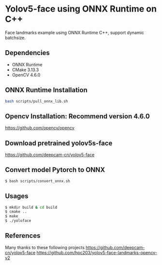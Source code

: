 # Yolov5-face using ONNX Runtime on C++

Face landmarks example using ONNX Runtime C++, support dynamic batchsize.

## Dependencies

* ONNX Runtime
* CMake 3.13.3
* OpenCV 4.6.0

## ONNX Runtime Installation
```bash
bash scripts/pull_onnx_lib.sh
```

## Opencv Installation: Recommend version 4.6.0
https://github.com/opencv/opencv

## Download pretrained yolov5s-face
https://github.com/deepcam-cn/yolov5-face

## Convert model Pytorch to ONNX
```bash
$ bash scripts/convert_onnx.sh
```

## Usages
```bash
$ mkdir build & cd build
$ cmake ..
$ make
$ ./yoloface
```

## References
Many thanks to these following projects
https://github.com/deepcam-cn/yolov5-face
https://github.com/hpc203/yolov5-face-landmarks-opencv-v2
